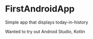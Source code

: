 # FirstAndroidApp

Simple app that displays today-in-history

Wanted to try out Android Studio, Kotlin
